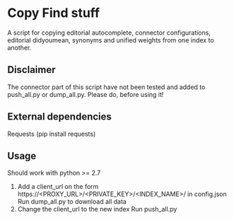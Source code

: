# Copy Find stuff
A script for copying editorial autocomplete, connector configurations, editorial didyoumean, synonyms and unified weights from one index to another.

## Disclaimer
The connector part of this script have not been tested and added to push_all.py or dump_all.py. Please do, before using it!


## External dependencies
Requests (pip install requests)


## Usage
Should work with python >= 2.7
1. Add a client_url on the form https://<PROXY_URL>/<PRIVATE_KEY>/<INDEX_NAME>/ in config.json
   Run dump_all.py to download all data
2. Change the client_url to the new index
   Run push_all.py
